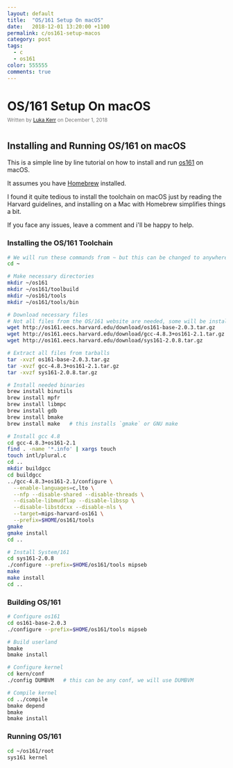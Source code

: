```yaml
---
layout: default
title:  "OS/161 Setup On macOS"
date:   2018-12-01 13:20:00 +1100
permalink: c/os161-setup-macos
category: post
tags:
  - c
  - os161
color: 555555
comments: true
---
```


# OS/161 Setup On macOS

<small style="color: #777; top: -10px; position: relative">
  Written by <a href="https://github.com/lukakerr">Luka Kerr</a> on December 1, 2018
</small>

## Installing and Running OS/161 on macOS

This is a simple line by line tutorial on how to install and run [os161](http://os161.eecs.harvard.edu) on macOS.

It assumes you have [Homebrew](https://brew.sh) installed.

I found it quite tedious to install the toolchain on macOS just by reading the Harvard guidelines,
and installing on a Mac with Homebrew simplifies things a bit.

If you face any issues, leave a comment and i'll be happy to help.

### Installing the OS/161 Toolchain

```bash
# We will run these commands from ~ but this can be changed to anywhere
cd ~

# Make necessary directories
mkdir ~/os161
mkdir ~/os161/toolbuild
mkdir ~/os161/tools
mkdir ~/os161/tools/bin

# Download necessary files
# Not all files from the OS/161 website are needed, some will be installed with homebrew
wget http://os161.eecs.harvard.edu/download/os161-base-2.0.3.tar.gz
wget http://os161.eecs.harvard.edu/download/gcc-4.8.3+os161-2.1.tar.gz
wget http://os161.eecs.harvard.edu/download/sys161-2.0.8.tar.gz

# Extract all files from tarballs
tar -xvzf os161-base-2.0.3.tar.gz
tar -xvzf gcc-4.8.3+os161-2.1.tar.gz
tar -xvzf sys161-2.0.8.tar.gz

# Install needed binaries
brew install binutils
brew install mpfr
brew install libmpc
brew install gdb
brew install bmake
brew install make   # this installs `gmake` or GNU make

# Install gcc 4.8
cd gcc-4.8.3+os161-2.1
find . -name '*.info' | xargs touch
touch intl/plural.c
cd ..
mkdir buildgcc
cd buildgcc
../gcc-4.8.3+os161-2.1/configure \
  --enable-languages=c,lto \
  --nfp --disable-shared --disable-threads \
  --disable-libmudflap --disable-libssp \
  --disable-libstdcxx --disable-nls \
  --target=mips-harvard-os161 \
  --prefix=$HOME/os161/tools
gmake
gmake install
cd ..

# Install System/161
cd sys161-2.0.8
./configure --prefix=$HOME/os161/tools mipseb
make
make install
cd ..
```

### Building OS/161

```bash
# Configure os161
cd os161-base-2.0.3
./configure --prefix=$HOME/os161/tools mipseb

# Build userland
bmake
bmake install

# Configure kernel
cd kern/conf
./config DUMBVM   # this can be any conf, we will use DUMBVM

# Compile kernel
cd ../compile
bmake depend
bmake
bmake install
```

### Running OS/161

```bash
cd ~/os161/root
sys161 kernel
```